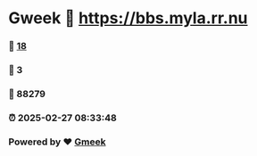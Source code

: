 # Gweek :link: https://bbs.myla.rr.nu 
### :page_facing_up: [18](https://bbs.myla.rr.nu/tag.html) 
### :speech_balloon: 3 
### :hibiscus: 88279 
### :alarm_clock: 2025-02-27 08:33:48 
### Powered by :heart: [Gmeek](https://github.com/Meekdai/Gmeek)
